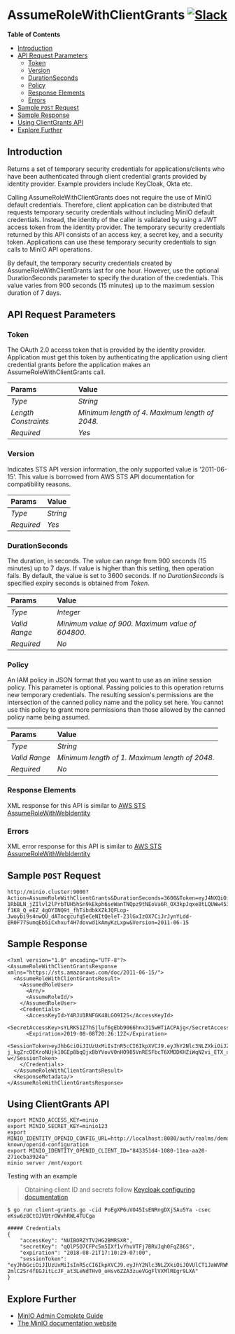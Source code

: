 # AssumeRoleWithClientGrants [![Slack](https://slack.min.io/slack?type=svg)](https://slack.min.io)

**Table of Contents**

- [Introduction](#introduction)
- [API Request Parameters](#api-request-parameters)
    - [Token](#token)
    - [Version](#version)
    - [DurationSeconds](#durationseconds)
    - [Policy](#policy)
    - [Response Elements](#response-elements)
    - [Errors](#errors)
- [Sample `POST` Request](#sample-post-request)
- [Sample Response](#sample-response)
- [Using ClientGrants API](#using-clientgrants-api)
- [Explore Further](#explore-further)

## Introduction

Returns a set of temporary security credentials for applications/clients who have been authenticated through client credential grants provided by identity provider. Example providers include KeyCloak, Okta etc.

Calling AssumeRoleWithClientGrants does not require the use of MinIO default credentials. Therefore, client application can be distributed that requests temporary security credentials without including MinIO default credentials. Instead, the identity of the caller is validated by using a JWT access token from the identity provider. The temporary security credentials returned by this API consists of an access key, a secret key, and a security token. Applications can use these temporary security credentials to sign calls to MinIO API operations.

By default, the temporary security credentials created by AssumeRoleWithClientGrants last for one hour. However, use the optional DurationSeconds parameter to specify the duration of the credentials. This value varies from 900 seconds (15 minutes) up to the maximum session duration of 7 days.

## API Request Parameters
### Token
The OAuth 2.0 access token that is provided by the identity provider. Application must get this token by authenticating the application using client credential grants before the application makes an AssumeRoleWithClientGrants call.

| Params               | Value                                          |
| :--                  | :--                                            |
| *Type*               | *String*                                       |
| *Length Constraints* | *Minimum length of 4. Maximum length of 2048.* |
| *Required*           | *Yes*                                          |

### Version
Indicates STS API version information, the only supported value is '2011-06-15'.  This value is borrowed from AWS STS API documentation for compatibility reasons.

| Params     | Value    |
| :--        | :--      |
| *Type*     | *String* |
| *Required* | *Yes*    |

### DurationSeconds
The duration, in seconds. The value can range from 900 seconds (15 minutes) up to 7 days. If value is higher than this setting, then operation fails. By default, the value is set to 3600 seconds. If no *DurationSeconds* is specified expiry seconds is obtained from *Token*.

| Params        | Value                                            |
| :--           | :--                                              |
| *Type*        | *Integer*                                        |
| *Valid Range* | *Minimum value of 900. Maximum value of 604800.* |
| *Required*    | *No*                                             |

### Policy
An IAM policy in JSON format that you want to use as an inline session policy. This parameter is optional. Passing policies to this operation returns new temporary credentials. The resulting session's permissions are the intersection of the canned policy name and the policy set here. You cannot use this policy to grant more permissions than those allowed by the canned policy name being assumed.

| Params        | Value                                          |
| :--           | :--                                            |
| *Type*        | *String*                                       |
| *Valid Range* | *Minimum length of 1. Maximum length of 2048.* |
| *Required*    | *No*                                           |

### Response Elements
XML response for this API is similar to [AWS STS AssumeRoleWithWebIdentity](https://docs.aws.amazon.com/STS/latest/APIReference/API_AssumeRoleWithWebIdentity.html#API_AssumeRoleWithWebIdentity_ResponseElements)

### Errors
XML error response for this API is similar to [AWS STS AssumeRoleWithWebIdentity](https://docs.aws.amazon.com/STS/latest/APIReference/API_AssumeRoleWithWebIdentity.html#API_AssumeRoleWithWebIdentity_Errors)

## Sample `POST` Request
```
http://minio.cluster:9000?Action=AssumeRoleWithClientGrants&DurationSeconds=3600&Token=eyJ4NXQiOiJOVEF4Wm1NeE5ETXlaRGczTVRVMVpHTTBNekV6T0RKaFpXSTRORE5sWkRVMU9HRmtOakZpTVEiLCJraWQiOiJOVEF4Wm1NeE5ETXlaRGczTVRVMVpHTTBNekV6T0RKaFpXSTRORE5sWkRVMU9HRmtOakZpTVEiLCJhbGciOiJSUzI1NiJ9.eyJhdWQiOiJQb0VnWFA2dVZPNDVJc0VOUm5nRFhqNUF1NVlhIiwiYXpwIjoiUG9FZ1hQNnVWTzQ1SXNFTlJuZ0RYajVBdTVZYSIsImlzcyI6Imh0dHBzOlwvXC9sb2NhbGhvc3Q6OTQ0M1wvb2F1dGgyXC90b2tlbiIsImV4cCI6MTU0MTgwOTU4MiwiaWF0IjoxNTQxODA1OTgyLCJqdGkiOiI2Y2YyMGIwZS1lNGZmLTQzZmQtYTdiYS1kYTc3YTE3YzM2MzYifQ.Jm29jPliRvrK6Os34nSK3rhzIYLFjE__zdVGNng3uGKXGKzP3We_i6NPnhA0szJXMOKglXzUF1UgSz8MctbaxFS8XDusQPVe4LkB_45hwBm6TmBxzui911nt-1RbBLN_jZIlvl2lPrbTUH5hSn9kEkph6seWanTNQpz9tNEoVa6R_OX3kpJqxe8tLQUWw453A1JTwFNhdHa6-f1K8_Q_eEZ_4gOYINQ9t_fhTibdbkXZkJQFLop-Jwoybi9s4nwQU_dATocgcufq5eCeNItQeleT-23lGxIz0X7CiJrJynYLdd-ER0F77SumqEb5iCxhxuf4H7dovwd1kAmyKzLxpw&Version=2011-06-15
```

## Sample Response
```
<?xml version="1.0" encoding="UTF-8"?>
<AssumeRoleWithClientGrantsResponse xmlns="https://sts.amazonaws.com/doc/2011-06-15/">
  <AssumeRoleWithClientGrantsResult>
    <AssumedRoleUser>
      <Arn/>
      <AssumeRoleId/>
    </AssumedRoleUser>
    <Credentials>
      <AccessKeyId>Y4RJU1RNFGK48LGO9I2S</AccessKeyId>
      <SecretAccessKey>sYLRKS1Z7hSjluf6gEbb9066hnx315wHTiACPAjg</SecretAccessKey>
      <Expiration>2019-08-08T20:26:12Z</Expiration>
      <SessionToken>eyJhbGciOiJIUzUxMiIsInR5cCI6IkpXVCJ9.eyJhY2Nlc3NLZXkiOiJZNFJKVTFSTkZHSzQ4TEdPOUkyUyIsImF1ZCI6IlBvRWdYUDZ1Vk80NUlzRU5SbmdEWGo1QXU1WWEiLCJhenAiOiJQb0VnWFA2dVZPNDVJc0VOUm5nRFhqNUF1NVlhIiwiZXhwIjoxNTQxODExMDcxLCJpYXQiOjE1NDE4MDc0NzEsImlzcyI6Imh0dHBzOi8vbG9jYWxob3N0Ojk0NDMvb2F1dGgyL3Rva2VuIiwianRpIjoiYTBiMjc2MjktZWUxYS00M2JmLTg3MzktZjMzNzRhNGNkYmMwIn0.ewHqKVFTaP-j_kgZrcOEKroNUjk10GEp8bqQjxBbYVovV0nHO985VnRESFbcT6XMDDKHZiWqN2vi_ETX_u3Q-w</SessionToken>
    </Credentials>
  </AssumeRoleWithClientGrantsResult>
  <ResponseMetadata/>
</AssumeRoleWithClientGrantsResponse>
```

## Using ClientGrants API
```
export MINIO_ACCESS_KEY=minio
export MINIO_SECRET_KEY=minio123
export MINIO_IDENTITY_OPENID_CONFIG_URL=http://localhost:8080/auth/realms/demo/.well-known/openid-configuration
export MINIO_IDENTITY_OPENID_CLIENT_ID="843351d4-1080-11ea-aa20-271ecba3924a"
minio server /mnt/export
```

Testing with an example
> Obtaining client ID and secrets follow [Keycloak configuring documentation](https://cdbarbosa:camiladias10@github.com/cdbarbosa/clone/blob/master/docs/sts/keycloak.md)

```
$ go run client-grants.go -cid PoEgXP6uVO45IsENRngDXj5Au5Ya -csec eKsw6z8CtOJVBtrOWvhRWL4TUCga

##### Credentials
{
	"accessKey": "NUIBORZYTV2HG2BMRSXR",
	"secretKey": "qQlP5O7CFPc5m5IXf1vYhuVTFj7BRVJqh0FqZ86S",
	"expiration": "2018-08-21T17:10:29-07:00",
	"sessionToken": "eyJhbGciOiJIUzUxMiIsInR5cCI6IkpXVCJ9.eyJhY2Nlc3NLZXkiOiJOVUlCT1JaWVRWMkhHMkJNUlNYUiIsImF1ZCI6IlBvRWdYUDZ1Vk80NUlzRU5SbmdEWGo1QXU1WWEiLCJhenAiOiJQb0VnWFA2dVZPNDVJc0VOUm5nRFhqNUF1NVlhIiwiZXhwIjoxNTM0ODk2NjI5LCJpYXQiOjE1MzQ4OTMwMjksImlzcyI6Imh0dHBzOi8vbG9jYWxob3N0Ojk0NDMvb2F1dGgyL3Rva2VuIiwianRpIjoiNjY2OTZjZTctN2U1Ny00ZjU5LWI0MWQtM2E1YTMzZGZiNjA4In0.eJONnVaSVHypiXKEARSMnSKgr-2mlC2Sr4fEGJitLcJF_at3LeNdTHv0_oHsv6ZZA3zueVGgFlVXMlREgr9LXA"
}
```

## Explore Further
- [MinIO Admin Complete Guide](https://docs.min.io/docs/minio-admin-complete-guide.html)
- [The MinIO documentation website](https://docs.min.io)
